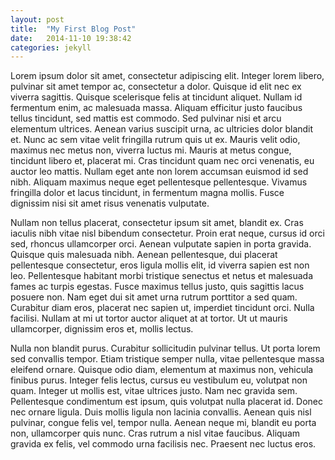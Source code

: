 ```yaml
---
layout: post
title:  "My First Blog Post"
date:   2014-11-10 19:38:42
categories: jekyll
---
```


Lorem ipsum dolor sit amet, consectetur adipiscing elit. Integer lorem libero, pulvinar sit amet tempor ac, consectetur a dolor. Quisque id elit nec ex viverra sagittis. Quisque scelerisque felis at tincidunt aliquet. Nullam id fermentum enim, ac malesuada massa. Aliquam efficitur justo faucibus tellus tincidunt, sed mattis est commodo. Sed pulvinar nisi et arcu elementum ultrices. Aenean varius suscipit urna, ac ultricies dolor blandit et. Nunc ac sem vitae velit fringilla rutrum quis ut ex. Mauris velit odio, maximus nec metus non, viverra luctus mi. Mauris at metus congue, tincidunt libero et, placerat mi. Cras tincidunt quam nec orci venenatis, eu auctor leo mattis. Nullam eget ante non lorem accumsan euismod id sed nibh. Aliquam maximus neque eget pellentesque pellentesque. Vivamus fringilla dolor et lacus tincidunt, in fermentum magna mollis. Fusce dignissim nisi sit amet risus venenatis vulputate.

Nullam non tellus placerat, consectetur ipsum sit amet, blandit ex. Cras iaculis nibh vitae nisl bibendum consectetur. Proin erat neque, cursus id orci sed, rhoncus ullamcorper orci. Aenean vulputate sapien in porta gravida. Quisque quis malesuada nibh. Aenean pellentesque, dui placerat pellentesque consectetur, eros ligula mollis elit, id viverra sapien est non leo. Pellentesque habitant morbi tristique senectus et netus et malesuada fames ac turpis egestas. Fusce maximus tellus justo, quis sagittis lacus posuere non. Nam eget dui sit amet urna rutrum porttitor a sed quam. Curabitur diam eros, placerat nec sapien ut, imperdiet tincidunt orci. Nulla facilisi. Nullam at mi ut tortor auctor aliquet at at tortor. Ut ut mauris ullamcorper, dignissim eros et, mollis lectus.

Nulla non blandit purus. Curabitur sollicitudin pulvinar tellus. Ut porta lorem sed convallis tempor. Etiam tristique semper nulla, vitae pellentesque massa eleifend ornare. Quisque odio diam, elementum at maximus non, vehicula finibus purus. Integer felis lectus, cursus eu vestibulum eu, volutpat non quam. Integer ut mollis est, vitae ultrices justo. Nam nec gravida sem. Pellentesque condimentum est ipsum, quis volutpat nulla placerat id. Donec nec ornare ligula. Duis mollis ligula non lacinia convallis. Aenean quis nisl pulvinar, congue felis vel, tempor nulla. Aenean neque mi, blandit eu porta non, ullamcorper quis nunc. Cras rutrum a nisl vitae faucibus. Aliquam gravida ex felis, vel commodo urna facilisis nec. Praesent nec luctus eros.
